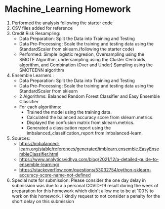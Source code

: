 # Machine_Learning Homework
1. Performed the analysis following the starter code
2. CSV files added for reference
3. Credit Risk Resampling:
    * Data Preparation: Split the Data into Training and Testing
    * Data Pre-Processing: Scale the training and testing data using the StandardScaler from sklearn.(following the starter code)
    * Performed: Simple logistic regresion, Oversampling using the SMOTE Algorithm, undersampling using the Cluster Centroids algorithm, and Combination (Over and Under)     Sampling using the SMOTEENN algorithm
4. Ensemble Learners :
    * Data Preparation: Split the Data into Training and Testing
    * Data Pre-Processing: Scale the training and testing data using the StandardScaler from sklearn
    * 2 Algorithms: Balanced Random Forest Classifier and Easy Ensemble Classifier
    * For each algorithms:
      * Trained the model using the training data.
      * Calculated the balanced accuracy score from sklearn.metrics.
      * Displayed the confusion matrix from sklearn.metrics.
      * Generated a classication report using the imbalanced_classification_report from imbalanced-learn.
  5. Sources:
      *  https://imbalanced-learn.org/stable/references/generated/imblearn.ensemble.EasyEnsembleClassifier.html
      *  https://www.analyticsvidhya.com/blog/2021/12/a-detailed-guide-to-ensemble-learning/
      *  https://stackoverflow.com/questions/53032754/python-sklearn-accuracy-score-name-not-defined 
  6. Special note for submission: Please consider the one day delay in submission was due to a a personal COVID-19 result during the week of preparation for this homework which didn't allow me to be at 100% to work on this homework. I kindly request to not consider a penalty for the short delay on this submission
